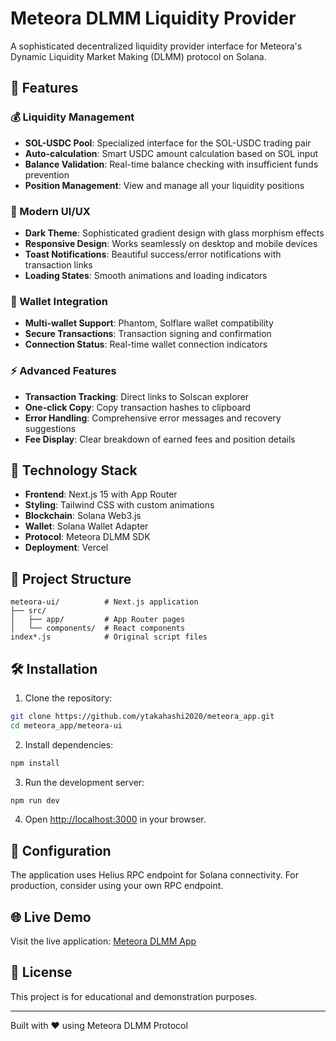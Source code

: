 # Meteora DLMM Liquidity Provider

A sophisticated decentralized liquidity provider interface for Meteora's Dynamic Liquidity Market Making (DLMM) protocol on Solana.

## 🌟 Features

### 💰 Liquidity Management
- **SOL-USDC Pool**: Specialized interface for the SOL-USDC trading pair
- **Auto-calculation**: Smart USDC amount calculation based on SOL input
- **Balance Validation**: Real-time balance checking with insufficient funds prevention
- **Position Management**: View and manage all your liquidity positions

### 🎨 Modern UI/UX
- **Dark Theme**: Sophisticated gradient design with glass morphism effects
- **Responsive Design**: Works seamlessly on desktop and mobile devices
- **Toast Notifications**: Beautiful success/error notifications with transaction links
- **Loading States**: Smooth animations and loading indicators

### 🔐 Wallet Integration
- **Multi-wallet Support**: Phantom, Solflare wallet compatibility
- **Secure Transactions**: Transaction signing and confirmation
- **Connection Status**: Real-time wallet connection indicators

### ⚡ Advanced Features
- **Transaction Tracking**: Direct links to Solscan explorer
- **One-click Copy**: Copy transaction hashes to clipboard
- **Error Handling**: Comprehensive error messages and recovery suggestions
- **Fee Display**: Clear breakdown of earned fees and position details

## 🚀 Technology Stack

- **Frontend**: Next.js 15 with App Router
- **Styling**: Tailwind CSS with custom animations
- **Blockchain**: Solana Web3.js
- **Wallet**: Solana Wallet Adapter
- **Protocol**: Meteora DLMM SDK
- **Deployment**: Vercel

## 📁 Project Structure

```
meteora-ui/          # Next.js application
├── src/
│   ├── app/         # App Router pages
│   └── components/  # React components
index*.js            # Original script files
```

## 🛠 Installation

1. Clone the repository:
```bash
git clone https://github.com/ytakahashi2020/meteora_app.git
cd meteora_app/meteora-ui
```

2. Install dependencies:
```bash
npm install
```

3. Run the development server:
```bash
npm run dev
```

4. Open [http://localhost:3000](http://localhost:3000) in your browser.

## 🔧 Configuration

The application uses Helius RPC endpoint for Solana connectivity. For production, consider using your own RPC endpoint.

## 🌐 Live Demo

Visit the live application: [Meteora DLMM App](https://your-vercel-deployment-url.vercel.app)

## 📜 License

This project is for educational and demonstration purposes.

---

Built with ❤️ using Meteora DLMM Protocol